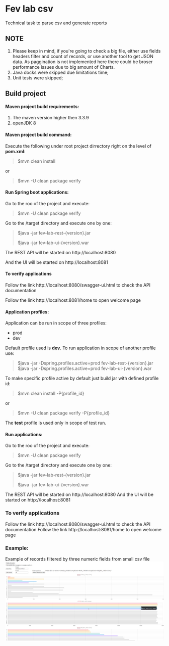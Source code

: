 # Fev lab csv

Technical task to parse csv and generate reports

## NOTE
1) Please keep in mind, if you're going to check a big file, either use fields headers filter and count of records, or use another tool to get JSON data. As paggination is not implemented here there could be broser performance issues due to big amount of Charts.
2) Java docks were skipped due limitations time;
3) Unit tests were skipped;

## Build project

#### Maven project build requirements:

1. The maven version higher then 3.3.9
2. openJDK 8

#### Maven project build command:

Execute the following under root project dirrectory right on the level of **pom.xml**:
> $mvn clean install

or
> $mvn -U clean package verify

#### Run Spring boot applications:
   
Go to the roo of the project and execute:
> $mvn -U clean package verify

Go to the /target directory and execute one by one:
> $java -jar fev-lab-rest-{version}.jar
>
> $java -jar fev-lab-ui-{version}.war

The REST API will be started on http://localhost:8080

And the UI will be started on http://localhost:8081

#### To verify applications
Follow the link http://localhost:8080/swagger-ui.html to check the API documentation

Follow the link http://localhost:8081/home to open welcome page

#### Application profiles:

Application can be run in scope of three profiles:
- prod
- dev

Default profile used is **dev**.
To run application in scope of another profile use:
> $java -jar -Dspring.profiles.active=prod fev-lab-rest-{version}.jar
> $java -jar -Dspring.profiles.active=prod fev-lab-ui-{version}.war

To make specific profile active by default just build jar with defined profile id:
> $mvn clean install -P{profile_id}

or
> $mvn -U clean package verify -P{profile_id}

The **test** profile is used only in scope of test run.

#### Run applications:
Go to the roo of the project and execute:
> $mvn -U clean package verify

Go to the /target directory and execute one by one:
> $java -jar fev-lab-rest-{version}.jar
>
> $java -jar fev-lab-ui-{version}.war

The REST API will be started on http://localhost:8080
And the UI will be started on http://localhost:8081

### To verify applications
Follow the link http://localhost:8080/swagger-ui.html to check the API documentation
Follow the link http://localhost:8081/home to open welcome page

### Example:
Example of records filtered by three numeric fields from small csv file
![Example of records filtered by three numeric fields from small csv file](https://github.com/ViacheslavT/fev/blob/master/fev-lab-csv/example.png)

